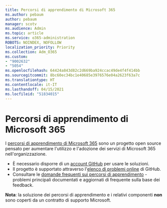 ```yaml
---
title: Percorsi di apprendimento di Microsoft 365
ms.author: pebaum
author: pebaum
manager: scotv
ms.audience: Admin
ms.topic: article
ms.service: o365-administration
ROBOTS: NOINDEX, NOFOLLOW
localization_priority: Priority
ms.collection: Adm_O365
ms.custom:
- "9002632"
- "5054"
ms.openlocfilehash: 64424a843d82c2d669ba924ccac49de4f4f414bb
ms.sourcegitcommit: 8bc60ec34bc1e40685e3976576e04a2623f63a7c
ms.translationtype: HT
ms.contentlocale: it-IT
ms.lasthandoff: 04/15/2021
ms.locfileid: "51834015"
---
```

# <a name="microsoft-365-learning-pathways"></a>Percorsi di apprendimento di Microsoft 365

I [percorsi di apprendimento di Microsoft 365](https://docs.microsoft.com/office365/customlearning/) sono un progetto open source pensato per aumentare l'utilizzo e l'adozione dei servizi di Microsoft 365 nell'organizzazione.

- È necessario disporre di un [account GitHub](https://aka.ms/joingithub) per usare le soluzioni.
- Il progetto è supportato attraverso l'[elenco di problemi online](https://aka.ms/CustomLearningHelp) di GitHub.
- Consultare le [domande frequenti sui percorsi di apprendimento](https://docs.microsoft.com/office365/customlearning/faq) - problemi principali documentati e aggiornati di frequente sulla base dei feedback.

**Nota**: la soluzione dei percorsi di apprendimento e i relativi componenti **non** sono coperti da un contratto di supporto Microsoft.

